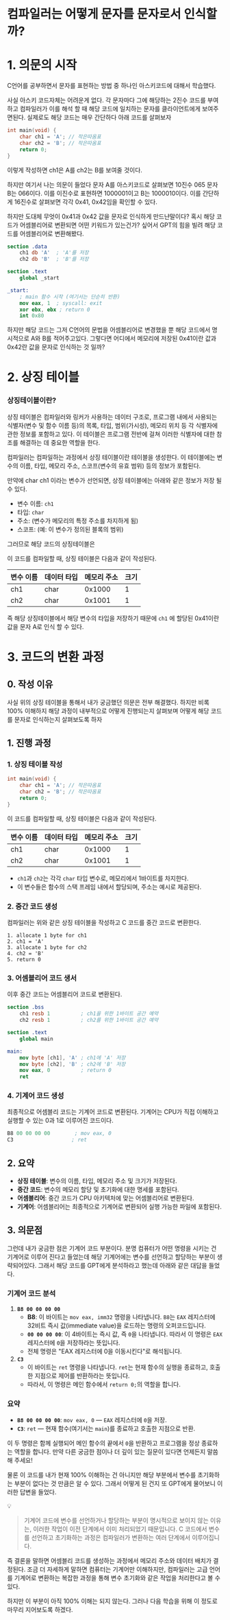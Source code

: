 # 컴파일러는 어떻게 문자를 문자로서 인식할까?

# 1. 의문의 시작

C언어를 공부하면서 문자를 표현하는 방법 중 하나인 아스키코드에 대해서 학습했다.

사실 아스키 코드자체는 어려운게 없다. 각 문자마다 그에 해당하는 2진수 코드를 부여하고 컴파일러가 이를 해석 할 때 해당 코드에 일치하는 문자를 클라이언트에게 보여주면된다. 실제로도 해당 코드는 매우 간단하다 아래 코드를 살펴보자

```c
int main(void) {
    char ch1 = 'A'; // 작은따옴표
    char ch2 = 'B'; // 작은따옴표
    return 0;
}
```

이렇게 작성하면 ch1은 A를 ch2는 B를 보여줄 것이다.

하지만 여기서 나는 의문이 들었다 문자 A를 아스키코드로 살펴보면 10진수 065 문자 B는 066이다. 이를 이진수로 표현하면 1000001이고 B는 1000010이다. 이를 간단하게 16진수로 살펴보면 각각 0x41, 0x42임을 확인할 수 있다.

하지만 도대체 무엇이 0x41과 0x42 값을 문자로 인식하게 만드냔말이다? 혹시 해당 코드가 어셈블리어로 변환되면 어떤 키워드가 있는건가? 싶어서 GPT의 힘을 빌려 해당 코드를 어셈블리어로 변환해봤다.

```nasm
section .data
    ch1 db 'A'  ; 'A'를 저장
    ch2 db 'B'  ; 'B'를 저장

section .text
    global _start

_start:
    ; main 함수 시작 (여기서는 단순히 반환)
    mov eax, 1  ; syscall: exit
    xor ebx, ebx ; return 0
    int 0x80
```

하지만 해당 코드는 그저 C언어의 문법을 어셈블리어로 변경했을 뿐 해당 코드에서 명시적으로 A와 B를 적어주고있다. 그렇다면 어디에서 메모리에 저장된 0x41이란 값과 0x42란 값을 문자로 인식하는 것 일까?

# 2. 상징 테이블

### 상징테이블이란?

상징 테이블은 컴파일러와 링커가 사용하는 데이터 구조로, 프로그램 내에서 사용되는 식별자(변수 및 함수 이름 등)의 목록, 타입, 범위(가시성), 메모리 위치 등 각 식별자에 관한 정보를 포함하고 있다. 이 테이블은 프로그램 전반에 걸쳐 이러한 식별자에 대한 참조를 해결하는 데 중요한 역할을 한다.

컴파일러는 컴파일하는 과정에서 상징 테이블이란 테이블을 생성한다. 이 테이블에는 변수의 이름, 타입, 메모리 주소, 스코프(변수의 유효 범위) 등의 정보가 포함된다.

만약에 char ch1 이라는 변수가 선언되면, 상징 테이블에는 아래와 같은 정보가 저장 될 수 있다.

- 변수 이름: `ch1`
- 타입: `char`
- 주소: (변수가 메모리의 특정 주소를 차지하게 됨)
- 스코프: (예: 이 변수가 정의된 블록의 범위)

그러므로 해당 코드의 상징테이블은

이 코드를 컴파일할 때, 상징 테이블은 다음과 같이 작성된다.

| 변수 이름 | 데이터 타입 | 메모리 주소 | 크기 |
| --------- | ----------- | ----------- | ---- |
| ch1       | char        | 0x1000      | 1    |
| ch2       | char        | 0x1001      | 1    |

즉 해당 상징테이블에서 해당 변수의 타입을 저장하기 때문에 `ch1` 에 할당된 0x41이란 값을 문자 A로 인식 할 수 있다.

# 3. 코드의 변환 과정

## 0. 작성 이유

사실 위의 상징 테이블을 통해서 내가 궁금했던 의문은 전부 해결했다. 하지만 비록 100% 이해하지 해당 과정이 내부적으로 어떻게 진행되는지 살펴보며 어떻게 해당 코드를 문자로 인식하는지 살펴보도록 하자

## 1. 진행 과정

### 1. 상징 테이블 작성

```c
int main(void) {
    char ch1 = 'A'; // 작은따옴표
    char ch2 = 'B'; // 작은따옴표
    return 0;
}
```

이 코드를 컴파일할 때, 상징 테이블은 다음과 같이 작성된다.

| 변수 이름 | 데이터 타입 | 메모리 주소 | 크기 |
| --------- | ----------- | ----------- | ---- |
| ch1       | char        | 0x1000      | 1    |
| ch2       | char        | 0x1001      | 1    |

- `ch1`과 `ch2`는 각각 `char` 타입 변수로, 메모리에서 1바이트를 차지한다.
- 이 변수들은 함수의 스택 프레임 내에서 할당되며, 주소는 예시로 제공된다.

### 2. 중간 코드 생성

컴파일러는 위와 같은 상징 테이블을 작성하고 C 코드를 중간 코드로 변환한다.

```arduino
1. allocate 1 byte for ch1
2. ch1 = 'A'
3. allocate 1 byte for ch2
4. ch2 = 'B'
5. return 0
```

### 3. 어셈블리어 코드 생서

이후 중간 코드는 어셈블리어 코드로 변환된다.

```nasm
section .bss
    ch1 resb 1          ; ch1을 위한 1바이트 공간 예약
    ch2 resb 1          ; ch2를 위한 1바이트 공간 예약

section .text
    global main

main:
    mov byte [ch1], 'A' ; ch1에 'A' 저장
    mov byte [ch2], 'B' ; ch2에 'B' 저장
    mov eax, 0          ; return 0
    ret
```

### 4. 기계어 코드 생성

최종적으로 어셈블리 코드는 기계어 코드로 변환된다. 기계어는 CPU가 직접 이해하고 실행할 수 있는 0과 1로 이루어진 코드이다.

```nasm
B8 00 00 00 00        ; mov eax, 0
C3                   ; ret
```

## 2. 요약

- **상징 테이블**: 변수의 이름, 타입, 메모리 주소 및 크기가 저장된다.
- **중간 코드**: 변수의 메모리 할당 및 초기화에 대한 명세를 포함된다.
- **어셈블리어**: 중간 코드가 CPU 아키텍처에 맞는 어셈블리어로 변환된다.
- **기계어**: 어셈블리어는 최종적으로 기계어로 변환되어 실행 가능한 파일에 포함된다.

## 3. 의문점

그런데 내가 궁금한 점은 기계어 코드 부분이다. 분명 컴퓨터가 어떤 명령을 시키는 건 기계어로 이루어 진다고 들었는데 해당 기계어에는 변수를 선언하고 할당하는 부분이 생략되어있다. 그래서 해당 코드를 GPT에게 분석하라고 했는데 아래와 같은 대답을 들었다.

### 기계어 코드 분석

1. **`B8 00 00 00 00`**
   - **B8**: 이 바이트는 `mov eax, imm32` 명령을 나타냅니다. `B8`는 `EAX` 레지스터에 32비트 즉시 값(immediate value)을 로드하는 명령의 오퍼코드입니다.
   - **`00 00 00 00`**: 이 4바이트는 즉시 값, 즉 `0`을 나타냅니다. 따라서 이 명령은 `EAX` 레지스터에 `0`을 저장하라는 뜻입니다.
   - 전체 명령은 "EAX 레지스터에 0을 이동시킨다"로 해석됩니다.
2. **`C3`**
   - 이 바이트는 `ret` 명령을 나타냅니다. `ret`는 현재 함수의 실행을 종료하고, 호출한 지점으로 제어를 반환하라는 뜻입니다.
   - 따라서, 이 명령은 메인 함수에서 `return 0;`의 역할을 합니다.

### 요약

- **`B8 00 00 00 00`**: `mov eax, 0` — `EAX` 레지스터에 `0`을 저장.
- **`C3`**: `ret` — 현재 함수(여기서는 `main`)를 종료하고 호출한 지점으로 반환.

이 두 명령은 함께 실행되어 메인 함수의 끝에서 `0`을 반환하고 프로그램을 정상 종료하는 역할을 합니다. 만약 다른 궁금한 점이나 더 깊이 있는 질문이 있다면 언제든지 말씀해 주세요!

물론 이 코드를 내가 현재 100% 이해하는 건 아니지만 해당 부분에서 변수를 초기화하는 부분이 없다는 것 만큼은 알 수 있다. 그래서 어떻게 된 건지 또 GPT에게 물어보니 이러한 답변을 들었다.

💡

> 기계어 코드에 변수를 선언하거나 할당하는 부분이 명시적으로 보이지 않는 이유는, 이러한 작업이 이전 단계에서 이미 처리되었기 때문입니다. C 코드에서 변수를 선언하고 초기화하는 과정은 컴파일러가 변환하는 여러 단계에서 이루어집니다.

즉 결론을 말하면 어셈블리 코드를 생성하는 과정에서 메모리 주소와 데이터 배치가 결정된다. 조금 더 자세하게 말하면 컴퓨터는 기계어만 이해하지만, 컴파일러는 고급 언어를 기계어로 변환하는 복잡한 과정을 통해 변수 초기화와 같은 작업을 처리한다고 볼 수 있다.

하지만 이 부분이 아직 100% 이해는 되지 않는다. 그러나 다음 학습을 위해 이 정도로 마무리 지어보도록 하겠다.
